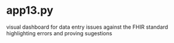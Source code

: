# app13.py
visual dashboard for data entry issues against the FHIR standard highlighting errors and proving sugestions
